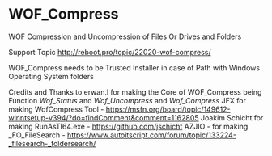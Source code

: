 # WOF_Compress
WOF Compression and Uncompression of Files Or Drives and Folders

Support Topic http://reboot.pro/topic/22020-wof-compress/

WOF_Compress needs to be Trusted Installer in case of Path with Windows Operating System folders

Credits and Thanks to 
erwan.l for making the Core of WOF_Compress being Function _Wof_Status_ and _Wof_Uncompress_ and _Wof_Compress_
JFX for making WofCompress Tool - https://msfn.org/board/topic/149612-winntsetup-v394/?do=findComment&comment=1162805
Joakim Schicht for making RunAsTI64.exe - https://github.com/jschicht
AZJIO - for making _FO_FileSearch - https://www.autoitscript.com/forum/topic/133224-_filesearch-_foldersearch/
